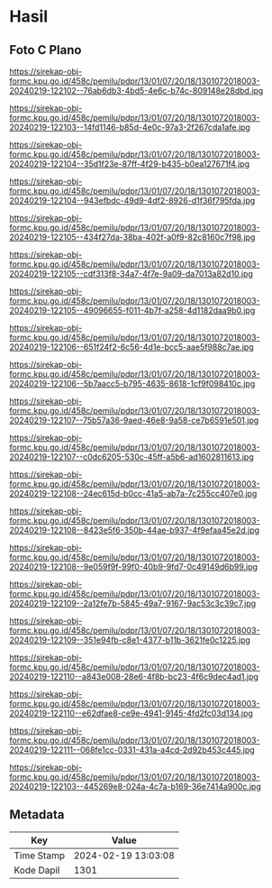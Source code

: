# Hasil

## Foto C Plano

https://sirekap-obj-formc.kpu.go.id/458c/pemilu/pdpr/13/01/07/20/18/1301072018003-20240219-122102--76ab6db3-4bd5-4e6c-b74c-809148e28dbd.jpg

https://sirekap-obj-formc.kpu.go.id/458c/pemilu/pdpr/13/01/07/20/18/1301072018003-20240219-122103--14fd1146-b85d-4e0c-97a3-2f267cda1afe.jpg

https://sirekap-obj-formc.kpu.go.id/458c/pemilu/pdpr/13/01/07/20/18/1301072018003-20240219-122104--35d1f23e-87ff-4f29-b435-b0ea127671f4.jpg

https://sirekap-obj-formc.kpu.go.id/458c/pemilu/pdpr/13/01/07/20/18/1301072018003-20240219-122104--943efbdc-49d9-4df2-8926-d1f36f795fda.jpg

https://sirekap-obj-formc.kpu.go.id/458c/pemilu/pdpr/13/01/07/20/18/1301072018003-20240219-122105--434f27da-38ba-402f-a0f9-82c8160c7f98.jpg

https://sirekap-obj-formc.kpu.go.id/458c/pemilu/pdpr/13/01/07/20/18/1301072018003-20240219-122105--cdf313f8-34a7-4f7e-9a09-da7013a82d10.jpg

https://sirekap-obj-formc.kpu.go.id/458c/pemilu/pdpr/13/01/07/20/18/1301072018003-20240219-122105--49096655-f011-4b7f-a258-4d1182daa9b0.jpg

https://sirekap-obj-formc.kpu.go.id/458c/pemilu/pdpr/13/01/07/20/18/1301072018003-20240219-122106--651f24f2-6c56-4d1e-bcc5-aae5f988c7ae.jpg

https://sirekap-obj-formc.kpu.go.id/458c/pemilu/pdpr/13/01/07/20/18/1301072018003-20240219-122106--5b7aacc5-b795-4635-8618-1cf9f098410c.jpg

https://sirekap-obj-formc.kpu.go.id/458c/pemilu/pdpr/13/01/07/20/18/1301072018003-20240219-122107--75b57a36-9aed-46e8-9a58-ce7b6591e501.jpg

https://sirekap-obj-formc.kpu.go.id/458c/pemilu/pdpr/13/01/07/20/18/1301072018003-20240219-122107--c0dc6205-530c-45ff-a5b6-ad1602811613.jpg

https://sirekap-obj-formc.kpu.go.id/458c/pemilu/pdpr/13/01/07/20/18/1301072018003-20240219-122108--24ec615d-b0cc-41a5-ab7a-7c255cc407e0.jpg

https://sirekap-obj-formc.kpu.go.id/458c/pemilu/pdpr/13/01/07/20/18/1301072018003-20240219-122108--8423e5f6-350b-44ae-b937-4f9efaa45e2d.jpg

https://sirekap-obj-formc.kpu.go.id/458c/pemilu/pdpr/13/01/07/20/18/1301072018003-20240219-122108--9e059f9f-99f0-40b9-9fd7-0c49149d6b99.jpg

https://sirekap-obj-formc.kpu.go.id/458c/pemilu/pdpr/13/01/07/20/18/1301072018003-20240219-122109--2a12fe7b-5845-49a7-9167-9ac53c3c39c7.jpg

https://sirekap-obj-formc.kpu.go.id/458c/pemilu/pdpr/13/01/07/20/18/1301072018003-20240219-122109--351e94fb-c8e1-4377-b11b-3621fe0c1225.jpg

https://sirekap-obj-formc.kpu.go.id/458c/pemilu/pdpr/13/01/07/20/18/1301072018003-20240219-122110--a843e008-28e6-4f8b-bc23-4f6c9dec4ad1.jpg

https://sirekap-obj-formc.kpu.go.id/458c/pemilu/pdpr/13/01/07/20/18/1301072018003-20240219-122110--e62dfae8-ce9e-4941-9145-4fd2fc03d134.jpg

https://sirekap-obj-formc.kpu.go.id/458c/pemilu/pdpr/13/01/07/20/18/1301072018003-20240219-122111--068fe1cc-0331-431a-a4cd-2d92b453c445.jpg

https://sirekap-obj-formc.kpu.go.id/458c/pemilu/pdpr/13/01/07/20/18/1301072018003-20240219-122103--445269e8-024a-4c7a-b169-36e7414a900c.jpg


## Metadata

| Key        | Value               |
| ---------- | ------------------- |
| Time Stamp | 2024-02-19 13:03:08 |
| Kode Dapil | 1301                |




